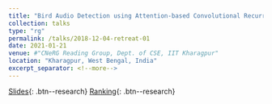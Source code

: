 ```yaml
---
title: "Bird Audio Detection using Attention-based Convolutional Recurrent Neural Network"
collection: talks
type: "rg"
permalink: /talks/2018-12-04-retreat-01
date: 2021-01-21
venue: #"CNeRG Reading Group, Dept. of CSE, IIT Kharagpur"
location: "Kharagpur, West Bengal, India"
excerpt_separator: <!--more-->
---
```


<!--more-->
[Slides](https://docs.google.com/presentation/d/e/2PACX-1vRIY1ctokV6132RtxxDSe9SaoT7LjhiWQFy1Tl_MbPbZMLTe9lph-psntVlESewfK_4yA3XUaXcv-QI/pub?start=false&loop=false&delayms=3000){: .btn--research} [Ranking](http://dcase.community/challenge2018/task-bird-audio-detection-results/){: .btn--research}

